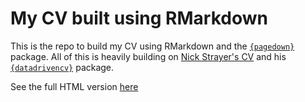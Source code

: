 # My CV built using RMarkdown

This is the repo to build my CV using RMarkdown and the [`{pagedown}`](https://github.com/rstudio/pagedown) package. 
All of this is heavily building on [Nick Strayer's CV](https://github.com/nstrayer/cv) and his [`{datadrivencv}`](http://nickstrayer.me/datadrivencv/) package. 

See the full HTML version [here](https://filius23.github.io/CV/Andreas_Filser_Lebenslauf.html)